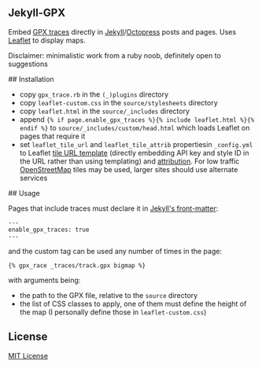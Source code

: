 ## Jekyll-GPX

Embed [GPX traces](http://en.wikipedia.org/wiki/GPS_eXchange_Format) directly in [Jekyll](http://jekyllrb.com/)/[Octopress](http://octopress.org/) posts and pages. Uses [Leaflet](http://leafletjs.com/) to display maps.

Disclaimer: minimalistic work from a ruby noob, definitely open to suggestions

## Installation

* copy `gpx_trace.rb` in the `(_)plugins` directory
* copy `leaflet-custom.css` in the `source/stylesheets` directory
* copy `leaflet.html` in the `source/_includes` directory
* append `{% if page.enable_gpx_traces %}{% include leaflet.html %}{% endif %}` to `source/_includes/custom/head.html` which loads Leaflet on pages that require it
* set `leaflet_tile_url` and `leaflet_tile_attrib` propertiesin `_config.yml` to Leaflet [tile URL template](http://leafletjs.com/reference.html#tilelayer) (directly embedding API key and style ID in the URL rather than using templating) and [attribution](http://leafletjs.com/reference.html#tilelayer-attribution). For low traffic [OpenStreetMap](http://www.openstreetmap.org/) tiles may be used, larger sites should use alternate services

## Usage

Pages that include traces must declare it in [Jekyll's front-matter](http://jekyllrb.com/docs/frontmatter/):
```
---
enable_gpx_traces: true
---
```
and the custom tag can be used any number of times in the page:
```
{% gpx_race _traces/track.gpx bigmap %}
```
with arguments being:
* the path to the GPX file, relative to the `source` directory
* the list of CSS classes to apply, one of them must define the height of the map (I personally define those in `leaflet-custom.css`)

## License

[MIT License](http://en.wikipedia.org/wiki/MIT_License)
